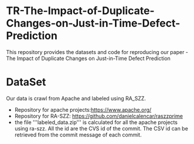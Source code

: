 # **TR-The-Impact-of-Duplicate-Changes-on-Just-in-Time-Defect-Prediction**
This repository provides the datasets and code for reproducing our paper - The Impact of Duplicate Changes on Just-in-Time Defect Prediction
# **DataSet**
Our data is crawl from Apache and labeled using RA_SZZ.
* Repository for apache projects:https://www.apache.org/
* Repository for RA-SZZ: https://github.com/danielcalencar/raszzprime
* the file '''labeled_data.zip''' is calculated for all the apache projects using ra-szz. All the id are the CVS id of the commit. The CSV id can be retrieved from the commit message of each commit.


